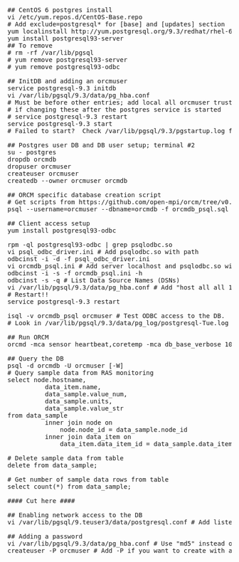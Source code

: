 <pre>
## CentOS 6 postgres install
vi /etc/yum.repos.d/CentOS-Base.repo 
# Add exclude=postgresql* for [base] and [updates] section
yum localinstall http://yum.postgresql.org/9.3/redhat/rhel-6-x86_64/pgdg-centos93-9.3-1.noarch.rpm
yum install postgresql93-server 
## To remove 
# rm -rf /var/lib/pgsql
# yum remove postgresql93-server 
# yum remove postgresql93-odbc

## InitDB and adding an orcmuser
service postgresql-9.3 initdb
vi /var/lib/pgsql/9.3/data/pg_hba.conf
# Must be before other entries; add local all orcmuser trust  
# if changing these after the postgres service is started
# service postgresql-9.3 restart 
service postgresql-9.3 start
# Failed to start?  Check /var/lib/pgsql/9.3/pgstartup.log for details.  Make sure an existing postgres process is not already running: /usr/pgsql-9.3/bin/postmaster -p 5432 ...

## Postgres user DB and DB user setup; terminal #2
su - postgres
dropdb orcmdb
dropuser orcmuser 
createuser orcmuser 
createdb --owner orcmuser orcmdb

## ORCM specific database creation script
# Get scripts from https://github.com/open-mpi/orcm/tree/v0.5.0/contrib/database
psql --username=orcmuser --dbname=orcmdb -f orcmdb_psql.sql

## Client access setup
yum install postgresql93-odbc

rpm -ql postgresql93-odbc | grep psqlodbc.so
vi psql_odbc_driver.ini # Add psqlodbc.so with path
odbcinst -i -d -f psql_odbc_driver.ini
vi orcmdb_psql.ini # Add server localhost and psqlodbc.so with path
odbcinst -i -s -f orcmdb_psql.ini -h
odbcinst -s -q # List Data Source Names (DSNs)
vi /var/lib/pgsql/9.3/data/pg_hba.conf # Add "host all all 127.0.0.1/32 trust" and "host all all ::1/128 trust" for IPv4 and IPv6
# Restart!!
service postgresql-9.3 restart

isql -v orcmdb_psql orcmuser # Test ODBC access to the DB.  Try select * from data_sample.
# Look in /var/lib/pgsql/9.3/data/pg_log/postgresql-Tue.log for access logs to the DB

## Run ORCM
orcmd -mca sensor heartbeat,coretemp -mca db_base_verbose 100 -mca db_odbc_dsn orcmdb_psql -mca db_odbc_user orcmuser:orc -mca db_odbc_table data_sample 

## Query the DB
psql -d orcmdb -U orcmuser [-W]
# Query sample data from RAS monitoring
select node.hostname,
          data_item.name,
          data_sample.value_num,
          data_sample.units,
          data_sample.value_str
from data_sample
          inner join node on
              node.node_id = data_sample.node_id
          inner join data_item on
              data_item.data_item_id = data_sample.data_item_id;

# Delete sample data from table
delete from data_sample;

# Get number of sample data rows from table
select count(*) from data_sample;

#### Cut here ####

## Enabling network access to the DB
vi /var/lib/pgsql/9.teuser3/data/postgresql.conf # Add listen_addresses = '*' 

## Adding a password
vi /var/lib/pgsql/9.3/data/pg_hba.conf # Use "md5" instead of "trust" 
createuser -P orcmuser # Add -P if you want to create with a password
</pre>